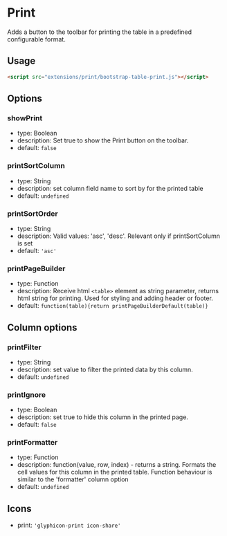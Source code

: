 # Print

Adds a button to the toolbar for printing the table in a predefined configurable format.

## Usage

```html
<script src="extensions/print/bootstrap-table-print.js"></script>
```

## Options

### showPrint

* type: Boolean
* description: Set true to show the Print button on the toolbar.
* default: `false`

### printSortColumn

* type: String
* description: set column field name to sort by for the printed table 
* default: `undefined`

### printSortOrder

* type: String
* description: Valid values: 'asc', 'desc'. Relevant only if printSortColumn is set 
* default: `'asc'`

### printPageBuilder

* type: Function
* description: Receive html `<table>` element as string parameter, returns html string for printing. Used for styling and adding header or footer.
* default: `function(table){return printPageBuilderDefault(table)}`

## Column options

### printFilter

* type: String
* description: set value to filter the printed data by this column. 
* default: `undefined`

### printIgnore

* type: Boolean
* description: set true to hide this column in the printed page. 
* default: `false`

### printFormatter

* type: Function
* description: function(value, row, index) - returns a string. Formats the cell values for this column in the printed table. Function behaviour is similar to the 'formatter' column option
* default: `undefined`

## Icons

* print: `'glyphicon-print icon-share'`

